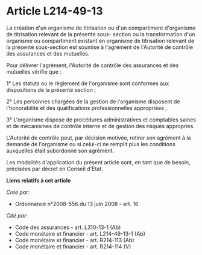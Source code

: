 # Article L214-49-13

La création d'un organisme de titrisation ou d'un compartiment d'organisme de titrisation relevant de la présente sous-
section ou la transformation d'un organisme ou compartiment existant en organisme de titrisation relevant de la présente
sous-section est soumise à l'agrément de l'Autorité de contrôle des assurances et des mutuelles. 

Pour délivrer l'agrément, l'Autorité de contrôle des assurances et des mutuelles vérifie que : 

1° Les statuts ou le règlement de l'organisme sont conformes aux dispositions de la présente section ; 

2° Les personnes chargées de la gestion de l'organisme disposent de l'honorabilité et des qualifications professionnelles
appropriées ; 

3° L'organisme dispose de procédures administratives et comptables saines et de mécanismes de contrôle interne et de gestion
des risques appropriés. 

L'Autorité de contrôle peut, par décision motivée, retirer son agrément à la demande de l'organisme ou si celui-ci ne remplit
plus les conditions auxquelles était subordonné son agrément. 

Les modalités d'application du présent article sont, en tant que de besoin, précisées par décret en Conseil d'Etat.

**Liens relatifs à cet article**

_Créé par_:

  - Ordonnance n°2008-556 du 13 juin 2008 - art. 16

_Cité par_:

  - Code des assurances - art. L310-13-1 (Ab)
  - Code monétaire et financier - art. L214-49-13-1 (Ab)
  - Code monétaire et financier - art. R214-113 (Ab)
  - Code monétaire et financier - art. R214-114 (V)
